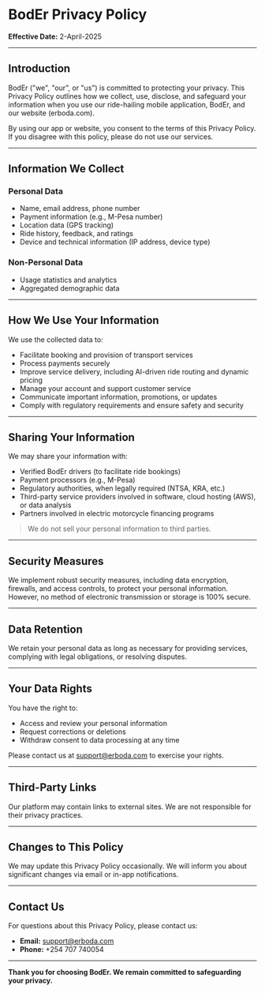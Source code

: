 # BodEr Privacy Policy

**Effective Date:** 2-April-2025

---

## Introduction

BodEr ("we", "our", or "us") is committed to protecting your privacy. This Privacy Policy outlines how we collect, use, disclose, and safeguard your information when you use our ride-hailing mobile application, BodEr, and our website (erboda.com).

By using our app or website, you consent to the terms of this Privacy Policy. If you disagree with this policy, please do not use our services.

---

## Information We Collect

### Personal Data

- Name, email address, phone number  
- Payment information (e.g., M-Pesa number)  
- Location data (GPS tracking)  
- Ride history, feedback, and ratings  
- Device and technical information (IP address, device type)  

### Non-Personal Data

- Usage statistics and analytics  
- Aggregated demographic data  

---

## How We Use Your Information

We use the collected data to:

- Facilitate booking and provision of transport services  
- Process payments securely  
- Improve service delivery, including AI-driven ride routing and dynamic pricing  
- Manage your account and support customer service  
- Communicate important information, promotions, or updates  
- Comply with regulatory requirements and ensure safety and security  

---

## Sharing Your Information

We may share your information with:

- Verified BodEr drivers (to facilitate ride bookings)  
- Payment processors (e.g., M-Pesa)  
- Regulatory authorities, when legally required (NTSA, KRA, etc.)  
- Third-party service providers involved in software, cloud hosting (AWS), or data analysis  
- Partners involved in electric motorcycle financing programs  

> We do not sell your personal information to third parties.

---

## Security Measures

We implement robust security measures, including data encryption, firewalls, and access controls, to protect your personal information. However, no method of electronic transmission or storage is 100% secure.

---

## Data Retention

We retain your personal data as long as necessary for providing services, complying with legal obligations, or resolving disputes.

---

## Your Data Rights

You have the right to:

- Access and review your personal information  
- Request corrections or deletions  
- Withdraw consent to data processing at any time  

Please contact us at [support@erboda.com](mailto:support@erboda.com) to exercise your rights.

---

## Third-Party Links

Our platform may contain links to external sites. We are not responsible for their privacy practices.

---

## Changes to This Policy

We may update this Privacy Policy occasionally. We will inform you about significant changes via email or in-app notifications.

---

## Contact Us

For questions about this Privacy Policy, please contact us:

- **Email:** [support@erboda.com](mailto:support@erboda.com)  
- **Phone:** +254 707 740054  

---

**Thank you for choosing BodEr. We remain committed to safeguarding your privacy.**

